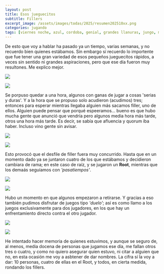 ```yaml
---
layout: post
title: Esos jueguecitos
subtitle: Fillers
excerpt_image: /assets/images/todas/2025/resumen202510xx.png
categories: jugando
tags: [viernes noche, azul, cordoba, genial, grandes llanuras, jungo, mind up, root, trio]
---
```


De esto que voy a hablar ha pasado ya un tiempo, varias semanas, y no recuerdo bien quienes estábamos. Sin embargo sí recuerdo lo importente que fue tener una gran variedad de esos pequeños jueguecitos rápidos, a veces sin sentido ni grandes aspiraciones, pero que ese día fueron muy resultones. Me explico mejor.

![](/assets/images/todas/2025/partida_trio_octubre2025.jpg)

![](/assets/images/todas/2025/partida_azul_octubre2025.jpg)


Se porpuso quedar a una hora, algunos con ganas de jugar a cosas 'serias y duras'. Y a la hora que se propuso solo acudieron (acudimos) tres; entonces para esperar mientras llegaba alguien más sacamos filler, uno de ellos. Alguien puede pensar que porqué espeeramos... bueno es que hubo mucha gente que anunció que vendría pero algunos media hora más tarde, otros una hora más tarde. Es decir, se sabía que afluencia y quorum iba haber. Incluso vino gente sin avisar.

![](/assets/images/todas/2025/partida_mindup_octubre2025.jpg)

![](/assets/images/todas/2025/partida_jungo_octubre2025.jpg)

Esto provocó que el desfile de filler fuera muy concurrido. Hasta que en un momento dado ya se juntaron cuatro de los que estábamos y decidieron cambiara de rama; en este caso de raíz, y se jugaron un <b>Root</b>, mientras que los demaás seguíamos con <i>'pasatiempos'</i>.

![](/assets/images/todas/2025/partida_genial_octubre2025.jpg)

![](/assets/images/todas/2025/partida_root_octubre2025.jpg)

Hubo un momento en que algunos empezaron a retirarse. Y gracias a eso también pudimos disfrutar de juegos tipo <i>'duelo'</i>; así es como llamo a los juegos exclusivamente para dos jugadores, en los que hay un enfrentamiento directo contra el otro jugador.

![](/assets/images/todas/2025/partida_cordoba_octubre2025.jpg)

![](/assets/images/todas/2025/partida_grandesllanuras_octubre2025.jpg)

He intentado hacer memoria de quienes estuvimos, y aunque se seguro de, al menos, media docena de personas que jugamos ese día, me fallan otros tres o cuatro, y como no quiero asegurar quien estuvo, ni citar a alguien que no, en esta ocasión me voy a asbtener de dar nombres. La cifra sí la voy a dar: 10 personas, cuatro de ellas en el Root, y todos, en cierta medida, rondando los fillers.